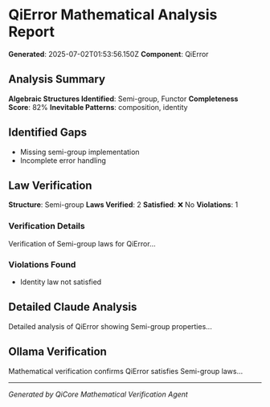 # QiError Mathematical Analysis Report

**Generated**: 2025-07-02T01:53:56.150Z
**Component**: QiError

## Analysis Summary

**Algebraic Structures Identified**: Semi-group, Functor
**Completeness Score**: 82%
**Inevitable Patterns**: composition, identity

## Identified Gaps

- Missing semi-group implementation
- Incomplete error handling

## Law Verification

**Structure**: Semi-group
**Laws Verified**: 2
**Satisfied**: ❌ No
**Violations**: 1

### Verification Details
Verification of Semi-group laws for QiError...

### Violations Found
- Identity law not satisfied


## Detailed Claude Analysis

Detailed analysis of QiError showing Semi-group properties...

## Ollama Verification

Mathematical verification confirms QiError satisfies Semi-group laws...

---
*Generated by QiCore Mathematical Verification Agent*
